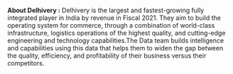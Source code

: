 **About Delhivery :**
Delhivery is the largest and fastest-growing fully integrated player in India by revenue in Fiscal 2021. They aim to build the operating system for commerce, through a combination of world-class infrastructure, logistics operations of the highest quality, and cutting-edge engineering and technology capabilities.The Data team builds intelligence and capabilities using this data that helps them to widen the gap between the quality, efficiency, and profitability of their business versus their competitors.

